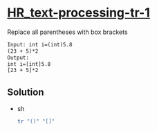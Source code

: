 # [HR_text-processing-tr-1](https://www.hackerrank.com/challenges/text-processing-tr-1)

Replace all parentheses with box brackets

```txt
Input: int i=(int)5.8
(23 + 5)*2
Output:
int i=[int]5.8
[23 + 5]*2
```

## Solution

* sh

  ```sh
  tr "()" "[]"
  ```
